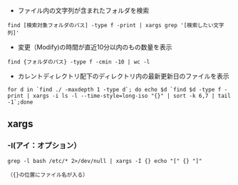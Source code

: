 - ファイル内の文字列が含まれたフォルダを検索
```
find [検索対象フォルダのパス] -type f -print | xargs grep '[検索したい文字列]'
```

- 変更（Modify)の時間が直近10分以内のもの数量を表示
```
find {フォルダのパス} -type f -cmin -10 | wc -l
```

- カレントディレクトリ配下のディレクトリ内の最新更新日のファイルを表示
```
for d in `find ./ -maxdepth 1 -type d`; do echo $d `find $d -type f -print | xargs -i ls -l --time-style=long-iso "{}" | sort -k 6,7 | tail -1`;done
```

## xargs
### -I(アイ：オプション）
```
grep -l bash /etc/* 2>/dev/null | xargs -I {} echo "[" {} "]"

（{}の位置にファイル名が入る）
```
